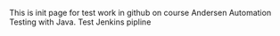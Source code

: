 This is init page for test work in github on course Andersen Automation Testing with Java.
Test Jenkins pipline
